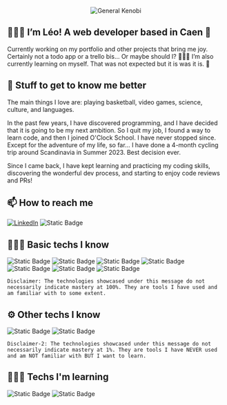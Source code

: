 <p align="center">
  <img src="./giphy.gif" alt="General Kenobi">
</p>

## 🙋🏻‍♂️ I’m Léo! A web developer based in Caen 🍎 ## 

Currently working on my portfolio and other projects that bring me joy. Certainly not a todo app or a trello bis... Or maybe should I? 🤷🏻‍♂️ 
I’m also currently learning on myself. That was not expected but it is was it is. 🌱 

## 🏀 Stuff to get to know me better  ## 

The main things I love are: playing basketball, video games, science, culture, and languages. 

In the past few years, I have discovered programming, and I have decided that it is going to be my next ambition. So I quit my job, I found a way to learn code, and then I joined O'Clock School. I have never stopped since. Except for the adventure of my life, so far... I have done a 4-month cycling trip around Scandinavia in Summer 2023. Best decision ever. 

Since I came back, I have kept learning and practicing my coding skills, discovering the wonderful dev process, and starting to enjoy code reviews and PRs!

## 📫 How to reach me ## 


[![LinkedIn](https://img.shields.io/badge/LinkedIn-blue?style=for-the-badge&logo=linkedin&logoColor=white)](https://www.linkedin.com/in/leo-grouet/) ![Static Badge](https://img.shields.io/badge/leo.grouet@gmail.com-red?style=for-the-badge&logo=gmail&logoColor=white)


## 👨🏻‍💻 Basic techs I know ## 

![Static Badge](https://img.shields.io/badge/Javascript-CD970E?style=for-the-badge&logo=javascript&logoColor=white) ![Static Badge](https://img.shields.io/badge/html-E05D45?style=for-the-badge&logo=html5&logoColor=white) ![Static Badge](https://img.shields.io/badge/css-5175AA?style=for-the-badge&logo=css3&logoColor=white) ![Static Badge](https://img.shields.io/badge/EJS-8A975A?style=for-the-badge&logo=ejs&logoColor=white) ![Static Badge](https://img.shields.io/badge/Postgresql-1C6AA4?style=for-the-badge&logo=postgresql&logoColor=white) ![Static Badge](https://img.shields.io/badge/Node-4E6D4D?style=for-the-badge&logo=node.js&logoColor=white) ![Static Badge](https://img.shields.io/badge/Express-2F2F2F?style=for-the-badge&logo=express&logoColor=white) 

`Disclaimer: The technologies showcased under this message do not necessarily indicate mastery at 100%. They are tools I have used and am familiar with to some extent.`

## ⚙️ Other techs I know ## 

![Static Badge](https://img.shields.io/badge/Mongodb-003935?style=for-the-badge&logo=mongodb&logoColor=white) ![Static Badge](https://img.shields.io/badge/angular-891E0A?style=for-the-badge&logo=angular&logoColor=white) 

`Disclaimer-2: The technologies showcased under this message do not necessarily indicate mastery at 1%. They are tools I have NEVER used and am NOT familiar with BUT I want to learn.`

## 🧑🏻‍🎓 Techs I'm learning ## 

![Static Badge](https://img.shields.io/badge/react-7BA5B1?style=for-the-badge&logo=react&logoColor=white) ![Static Badge](https://img.shields.io/badge/php-7A86B9?style=for-the-badge&logo=php&logoColor=white) 

